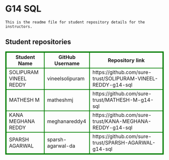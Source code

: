# G14 SQL
    This is the readme file for student repository details for the instructors.
## Student repositories 
<table style="border : 2px solid green; width:100%;">
<tr >
<th style="border : 2px solid green;">Student Name</th>
<th style="border : 2px solid green;">GitHub Username</th>
<th style="border : 2px solid green;">Repository link</th>
</tr>
<tr style="border : 2px solid green;">
<td style="border : 2px solid green;">SOLIPURAM VINEEL REDDY</td> 

<td style="border : 2px solid green;">vineelsolipuram</td> 

<td style="border : 2px solid green;">https://github.com/sure-trust/SOLIPURAM-VINEEL-REDDY-g14-sql</td> 
</tr>

<tr style="border : 2px solid green;">
<td style="border : 2px solid green;">MATHESH M</td> 

<td style="border : 2px solid green;">matheshmj</td> 

<td style="border : 2px solid green;">https://github.com/sure-trust/MATHESH-M-g14-sql</td> 
</tr>

<tr style="border : 2px solid green;">
<td style="border : 2px solid green;">KANA MEGHANA REDDY</td> 

<td style="border : 2px solid green;">meghanareddy4</td> 

<td style="border : 2px solid green;">https://github.com/sure-trust/KANA-MEGHANA-REDDY-g14-sql</td> 
</tr>

<tr style="border : 2px solid green;">
<td style="border : 2px solid green;">SPARSH AGARWAL</td> 

<td style="border : 2px solid green;">sparsh-agarwal-da</td> 

<td style="border : 2px solid green;">https://github.com/sure-trust/SPARSH-AGARWAL-g14-sql</td> 
</tr>
